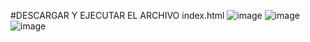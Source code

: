 #DESCARGAR Y EJECUTAR EL ARCHIVO index.html
![image](https://github.com/andresAGM/ratingAnimationGsap/assets/63425668/7f32f48e-f925-4bfd-b76f-fdfb3d73d241)
![image](https://github.com/andresAGM/ratingAnimationGsap/assets/63425668/ce97fee9-3027-4a16-add8-f733aecb32f1)
![image](https://github.com/andresAGM/ratingAnimationGsap/assets/63425668/cc3d27c6-d40d-4950-b3dd-fb2534dabc8b)


